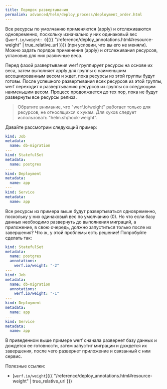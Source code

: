 ```yaml
---
title: Порядок развертывания
permalink: advanced/helm/deploy_process/deployment_order.html
---
```


Все ресурсы по умолчанию применяются (apply) и отслеживаются одновременно, поскольку изначально у них одинаковый вес ([`werf.io/weight: 0`]({{ "/reference/deploy_annotations.html#resource-weight" | true_relative_url }})) (при условии, что вы его не меняли). Можно задать порядок применения (apply) и отслеживания ресурсов, установив для них различные веса.

Перед фазой развертывания werf группирует ресурсы на основе их веса, затем выполняет apply для группы с наименьшим ассоциированным весом и ждет, пока ресурсы из этой группы будут готовы. После успешного развертывания всех ресурсов из этой группы, werf переходит к развертыванию ресурсов из группы со следующим наименьшим весом. Процесс продолжается до тех пор, пока не будут развернуты все ресурсы релиза.

> Обратите внимание, что "werf.io/weight" работает только для ресурсов, не относящихся к хукам. Для хуков следует использовать "helm.sh/hook-weight".

Давайте рассмотрим следующий пример:
```yaml
kind: Job
metadata:
  name: db-migration
---
kind: StatefulSet
metadata:
  name: postgres
---
kind: Deployment
metadata:
  name: app
---
kind: Service
metadata:
  name: app
```

Все ресурсы из примера выше будут развертываться одновременно, поскольку у них одинаковый вес по умолчанию (0). Но что если базу данных необходимо развернуть до выполнения миграций, а приложение, в свою очередь, должно запуститься только после их завершения? Что ж, у этой проблемы есть решение! Попробуйте сделать так:
```yaml
kind: StatefulSet
metadata:
  name: postgres
  annotations:
    werf.io/weight: "-2"
---
kind: Job
metadata:
  name: db-migration
  annotations:
    werf.io/weight: "-1"
---
kind: Deployment
metadata:
  name: app
---
kind: Service
metadata:
  name: app
```

В приведенном выше примере werf сначала развернет базу данных и дождется ее готовности, затем запустит миграции и дождется их завершения, после чего развернет приложение и связанный с ним сервис.

Полезные ссылки:
* [`werf.io/weight`]({{ "/reference/deploy_annotations.html#resource-weight" | true_relative_url }})
